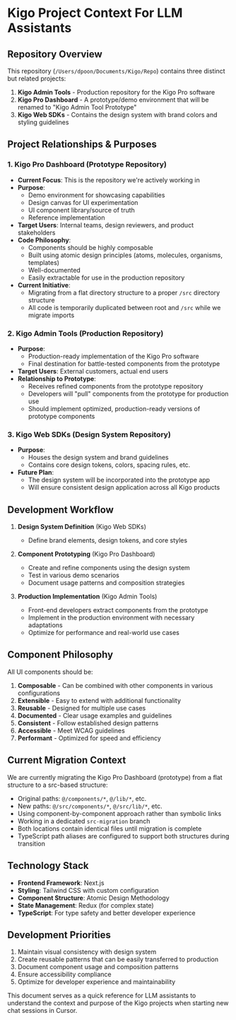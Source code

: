# Kigo Project Context For LLM Assistants

## Repository Overview

This repository (`/Users/dpoon/Documents/Kigo/Repo`) contains three distinct but related projects:

1. **Kigo Admin Tools** - Production repository for the Kigo Pro software
2. **Kigo Pro Dashboard** - A prototype/demo environment that will be renamed to "Kigo Admin Tool Prototype"
3. **Kigo Web SDKs** - Contains the design system with brand colors and styling guidelines

## Project Relationships & Purposes

### 1. Kigo Pro Dashboard (Prototype Repository)
- **Current Focus**: This is the repository we're actively working in
- **Purpose**: 
  - Demo environment for showcasing capabilities
  - Design canvas for UI experimentation
  - UI component library/source of truth
  - Reference implementation
- **Target Users**: Internal teams, design reviewers, and product stakeholders
- **Code Philosophy**:
  - Components should be highly composable
  - Built using atomic design principles (atoms, molecules, organisms, templates)
  - Well-documented
  - Easily extractable for use in the production repository
- **Current Initiative**: 
  - Migrating from a flat directory structure to a proper `/src` directory structure
  - All code is temporarily duplicated between root and `/src` while we migrate imports

### 2. Kigo Admin Tools (Production Repository)
- **Purpose**: 
  - Production-ready implementation of the Kigo Pro software
  - Final destination for battle-tested components from the prototype
- **Target Users**: External customers, actual end users
- **Relationship to Prototype**:
  - Receives refined components from the prototype repository
  - Developers will "pull" components from the prototype for production use
  - Should implement optimized, production-ready versions of prototype components

### 3. Kigo Web SDKs (Design System Repository)
- **Purpose**:
  - Houses the design system and brand guidelines
  - Contains core design tokens, colors, spacing rules, etc.
- **Future Plan**: 
  - The design system will be incorporated into the prototype app
  - Will ensure consistent design application across all Kigo products

## Development Workflow

1. **Design System Definition** (Kigo Web SDKs)
   - Define brand elements, design tokens, and core styles

2. **Component Prototyping** (Kigo Pro Dashboard)
   - Create and refine components using the design system
   - Test in various demo scenarios
   - Document usage patterns and composition strategies

3. **Production Implementation** (Kigo Admin Tools)
   - Front-end developers extract components from the prototype
   - Implement in the production environment with necessary adaptations
   - Optimize for performance and real-world use cases

## Component Philosophy

All UI components should be:

1. **Composable** - Can be combined with other components in various configurations
2. **Extensible** - Easy to extend with additional functionality
3. **Reusable** - Designed for multiple use cases
4. **Documented** - Clear usage examples and guidelines
5. **Consistent** - Follow established design patterns
6. **Accessible** - Meet WCAG guidelines
7. **Performant** - Optimized for speed and efficiency

## Current Migration Context

We are currently migrating the Kigo Pro Dashboard (prototype) from a flat structure to a src-based structure:

- Original paths: `@/components/*`, `@/lib/*`, etc.
- New paths: `@/src/components/*`, `@/src/lib/*`, etc.
- Using component-by-component approach rather than symbolic links
- Working in a dedicated `src-migration` branch
- Both locations contain identical files until migration is complete
- TypeScript path aliases are configured to support both structures during transition

## Technology Stack

- **Frontend Framework**: Next.js
- **Styling**: Tailwind CSS with custom configuration
- **Component Structure**: Atomic Design Methodology
- **State Management**: Redux (for complex state)
- **TypeScript**: For type safety and better developer experience

## Development Priorities

1. Maintain visual consistency with design system
2. Create reusable patterns that can be easily transferred to production
3. Document component usage and composition patterns
4. Ensure accessibility compliance
5. Optimize for developer experience and maintainability

This document serves as a quick reference for LLM assistants to understand the context and purpose of the Kigo projects when starting new chat sessions in Cursor. 